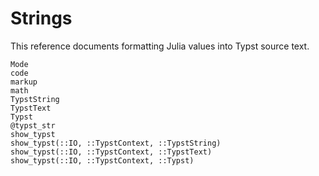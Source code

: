 
# Strings

This reference documents formatting Julia values into Typst source text.

```@docs
Mode
code
markup
math
TypstString
TypstText
Typst
@typst_str
show_typst
show_typst(::IO, ::TypstContext, ::TypstString)
show_typst(::IO, ::TypstContext, ::TypstText)
show_typst(::IO, ::TypstContext, ::Typst)
```
